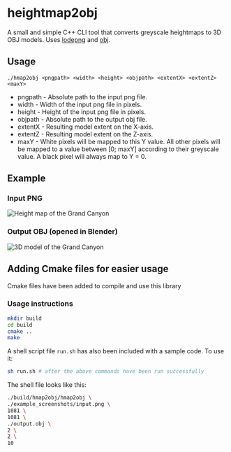 # heightmap2obj
A small and simple C++ CLI tool that converts greyscale heightmaps to 3D OBJ models. Uses [lodepng](https://github.com/lvandeve/lodepng) and [obj](https://github.com/rlk/obj).

## Usage
`./hmap2obj <pngpath> <width> <height> <objpath> <extentX> <extentZ> <maxY>`

* pngpath - Absolute path to the input png file.
* width   - Width of the input png file in pixels.
* height  -	Height of the input png file in pixels.
* objpath -	Absolute path to the output obj file.
* extentX - Resulting model extent on the X-axis.
* extentZ -	Resulting model extent on the Z-axis.
* maxY    -	White pixels will be mapped to this Y value. All other pixels will be mapped to a value between [0; maxY] according to their greyscale value. A black pixel will always map to Y = 0.

## Example
### Input PNG
![Height map of the Grand Canyon](https://raw.githubusercontent.com/emberflare/heightmap2obj/master/example_screenshots/input.png)
### Output OBJ (opened in Blender)
![3D model of the Grand Canyon](https://raw.githubusercontent.com/emberflare/heightmap2obj/master/example_screenshots/output.png)

## Adding Cmake files for easier usage
Cmake files have been added to compile and use this library
### Usage instructions
```sh
mkdir build
cd build
cmake ..
make
```

A shell script file `run.sh` has also been included with a sample code. To use it:
```sh
sh run.sh # after the above commands have been run successfully
```

The shell file looks like this:
```sh
./build/hmap2obj/hmap2obj \
./example_screenshots/input.png \
1081 \
1081 \
./output.obj \
2 \
2 \
10
```
